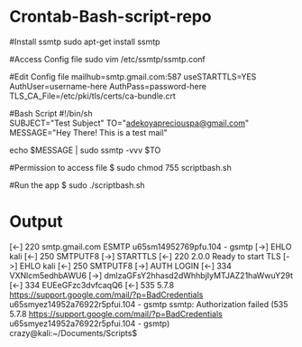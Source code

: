 # Crontab-Bash-script-repo
#Install ssmtp
sudo apt-get install ssmtp

#Access Config file
sudo vim /etc/ssmtp/ssmtp.conf

#Edit Config file
mailhub=smtp.gmail.com:587
useSTARTTLS=YES
AuthUser=username-here
AuthPass=password-here
TLS_CA_File=/etc/pki/tls/certs/ca-bundle.crt

#Bash Script
#!/bin/sh  
SUBJECT="Test Subject"
TO="adekoyapreciouspa@gmail.com"
MESSAGE="Hey There! This is a test mail"

echo $MESSAGE | sudo ssmtp -vvv $TO

#Permission to access file
$ sudo chmod 755 scriptbash.sh 

#Run the app
$ sudo ./scriptbash.sh

# Output
[<-] 220 smtp.gmail.com ESMTP u65sm14952769pfu.104 - gsmtp
[->] EHLO kali
[<-] 250 SMTPUTF8
[->] STARTTLS
[<-] 220 2.0.0 Ready to start TLS
[->] EHLO kali
[<-] 250 SMTPUTF8
[->] AUTH LOGIN
[<-] 334 VXNlcm5edhbAWU6
[->] dmlzaGFsY2hhasd2dWhhbjIyMTJAZ21haWwuY29t
[<-] 334 EUEeGFzc3dvfcaqQ6
[<-] 535 5.7.8  https://support.google.com/mail/?p=BadCredentials u65smyez14952a76922r5pfui.104 - gsmtp
ssmtp: Authorization failed (535 5.7.8  https://support.google.com/mail/?p=BadCredentials u65smyez14952a76922r5pfui.104 - gsmtp)
crazy@kali:~/Documents/Scripts$ 

